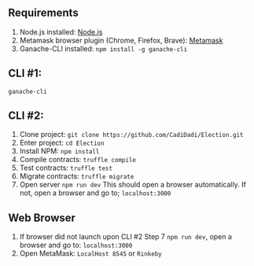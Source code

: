 


## Requirements
1. Node.js installed: [Node.js](https://nodejs.org/en/)
2. Metamask browser plugin (Chrome, Firefox, Brave): [Metamask](https://metamask.io/)
3. Ganache-CLI installed: ```npm install -g ganache-cli```

## CLI #1:
```ganache-cli```

## CLI #2: 
1. Clone project: ```git clone https://github.com/CadiDadi/Election.git```
2. Enter project: ```cd Election```
3. Install NPM: ```npm install```
4. Compile contracts: ```truffle compile```
5. Test contracts: ```truffle test```
6. Migrate contracts: ```truffle migrate```
7. Open server ```npm run dev```  This should open a browser automatically. If not, open a browser and go to; ```localhost:3000```

## Web Browser
1. If browser did not launch upon CLI #2 Step 7 ```npm run dev```, open a browser and go to: ```localhost:3000```
2. Open MetaMask: ```LocalHost 8545``` or ```Rinkeby```


